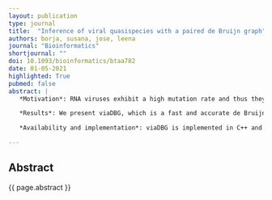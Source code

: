 ```yaml
---
layout: publication
type: journal
title:  "Inference of viral quasispecies with a paired de Bruijn graph"
authors: borja, susana, jose, leena
journal: "Bioinformatics"
shortjournal: ""
doi: 10.1093/bioinformatics/btaa782
date: 01-05-2021
highlighted: True
pubmed: false
abstract: |
   *Motivation*: RNA viruses exhibit a high mutation rate and thus they exist in infected cells as a population of closely related strains called viral quasispecies. The viral quasispecies assembly problem asks to characterize the quasispecies present in a sample from high-throughput sequencing data. We study the de novo version of the problem, where reference sequences of the quasispecies are not available. Current methods for assembling viral quasispecies are either based on overlap graphs or on de Bruijn graphs. Overlap graph-based methods tend to be accurate but slow, whereas de Bruijn graph-based methods are fast but less accurate.

   *Results*: We present viaDBG, which is a fast and accurate de Bruijn graph-based tool for de novo assembly of viral quasispecies. We first iteratively correct sequencing errors in the reads, which allows us to use large k-mers in the de Bruijn graph. To incorporate the paired-end information in the graph, we also adapt the paired de Bruijn graph for viral quasispecies assembly. These features enable the use of long-range information in contig construction without compromising the speed of de Bruijn graph-based approaches. Our experimental results show that viaDBG is both accurate and fast, whereas previous methods are either fast or accurate but not both. In particular, viaDBG has comparable or better accuracy than SAVAGE, while being at least nine times faster. Furthermore, the speed of viaDBG is comparable to PEHaplo but viaDBG is able to retrieve also low abundance quasispecies, which are often missed by PEHaplo.

   *Availability and implementation*: viaDBG is implemented in C++ and it is publicly available at https://bitbucket.org/bfreirec1/viadbg. All datasets used in this article are publicly available at https://bitbucket.org/bfreirec1/data-viadbg/.

---
```


## Abstract

{{ page.abstract }}
